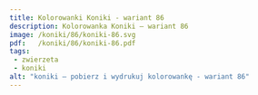 ```yaml
---
title: Kolorowanki Koniki - wariant 86
description: Kolorowanka Koniki – wariant 86
image: /koniki/86/koniki-86.svg
pdf:   /koniki/86/koniki-86.pdf
tags:
 - zwierzeta
 - koniki
alt: "koniki – pobierz i wydrukuj kolorowankę - wariant 86"
---
```

